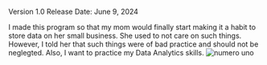 Version 1.0 Release Date: June 9, 2024 

I made this program so that my mom would finally start making it a habit to store data on her small business. She used to not care on such things. However, I told her that such things were of bad practice and should not be neglegted. Also, I want to practice my Data Analytics skills. 
![numero uno](https://github.com/linuxlaber/Manuel/assets/170599771/a46f2a9e-2410-4a5b-8638-b2274f108c35)
